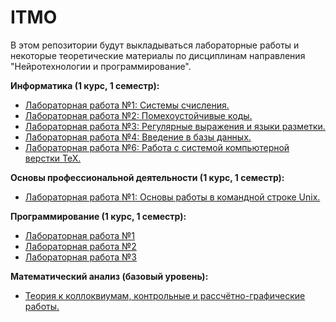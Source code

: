 # ITMO
В этом репозитории будут выкладываться лабораторные работы и некоторые теоретические материалы по дисциплинам направления "Нейротехнологии и программирование".

<b>Информатика (1 курс, 1 семестр):</b>
- [Лабораторная работа №1: Системы счисления.](./computerScince/lab1)
- [Лабораторная работа №2: Помехоустойчивые коды.](./computerScince/lab2)
- [Лабораторная работа №3: Регулярные выражения и языки разметки.](./computerScince/lab3)
- [Лабораторная работа №4: Введение в базы данных.](./computerScince/lab4)
- [Лабораторная работа №6: Работа с системой компьютерной верстки TeX.](./computerScince/lab6)

<b>Основы профессиональной деятельности (1 курс, 1 семестр):</b>
- [Лабораторная работа №1: Основы работы в командной строке Unix.](./OPD/lab1)

<b>Программирование (1 курс, 1 семестр):</b>
- [Лабораторная работа №1](./programming/lab1)
- [Лабораторная работа №2](./programming/lab2)
- [Лабораторная работа №3](./programming/lab3)

<b>Математический анализ (базовый уровень):</b>
- [Теория к коллоквиумам, контрольные и рассчётно-графические работы.](./mathAnalysis)
